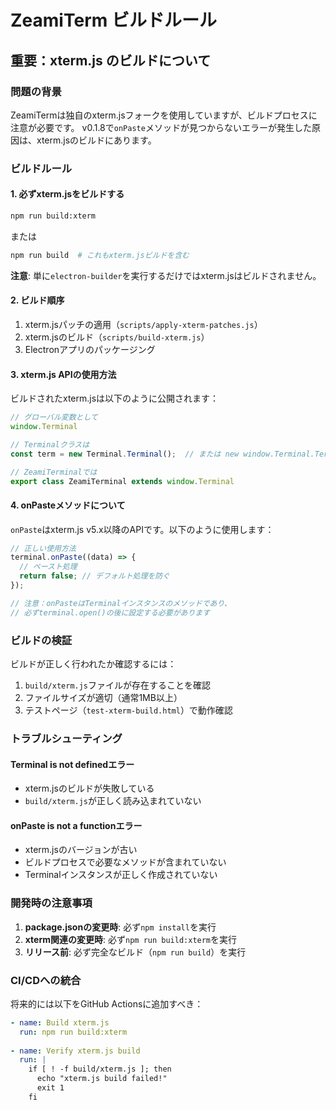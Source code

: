 # ZeamiTerm ビルドルール

## 重要：xterm.js のビルドについて

### 問題の背景

ZeamiTermは独自のxterm.jsフォークを使用していますが、ビルドプロセスに注意が必要です。
v0.1.8で`onPaste`メソッドが見つからないエラーが発生した原因は、xterm.jsのビルドにあります。

### ビルドルール

#### 1. 必ずxterm.jsをビルドする

```bash
npm run build:xterm
```

または

```bash
npm run build  # これもxterm.jsビルドを含む
```

**注意**: 単に`electron-builder`を実行するだけではxterm.jsはビルドされません。

#### 2. ビルド順序

1. xterm.jsパッチの適用（`scripts/apply-xterm-patches.js`）
2. xterm.jsのビルド（`scripts/build-xterm.js`）
3. Electronアプリのパッケージング

#### 3. xterm.js APIの使用方法

ビルドされたxterm.jsは以下のように公開されます：

```javascript
// グローバル変数として
window.Terminal

// Terminalクラスは
const term = new Terminal.Terminal();  // または new window.Terminal.Terminal()

// ZeamiTerminalでは
export class ZeamiTerminal extends window.Terminal
```

#### 4. onPasteメソッドについて

`onPaste`はxterm.js v5.x以降のAPIです。以下のように使用します：

```javascript
// 正しい使用方法
terminal.onPaste((data) => {
  // ペースト処理
  return false; // デフォルト処理を防ぐ
});

// 注意：onPasteはTerminalインスタンスのメソッドであり、
// 必ずterminal.open()の後に設定する必要があります
```

### ビルドの検証

ビルドが正しく行われたか確認するには：

1. `build/xterm.js`ファイルが存在することを確認
2. ファイルサイズが適切（通常1MB以上）
3. テストページ（`test-xterm-build.html`）で動作確認

### トラブルシューティング

#### Terminal is not definedエラー

- xterm.jsのビルドが失敗している
- `build/xterm.js`が正しく読み込まれていない

#### onPaste is not a functionエラー

- xterm.jsのバージョンが古い
- ビルドプロセスで必要なメソッドが含まれていない
- Terminalインスタンスが正しく作成されていない

### 開発時の注意事項

1. **package.jsonの変更時**: 必ず`npm install`を実行
2. **xterm関連の変更時**: 必ず`npm run build:xterm`を実行
3. **リリース前**: 必ず完全なビルド（`npm run build`）を実行

### CI/CDへの統合

将来的には以下をGitHub Actionsに追加すべき：

```yaml
- name: Build xterm.js
  run: npm run build:xterm
  
- name: Verify xterm.js build
  run: |
    if [ ! -f build/xterm.js ]; then
      echo "xterm.js build failed!"
      exit 1
    fi
```
